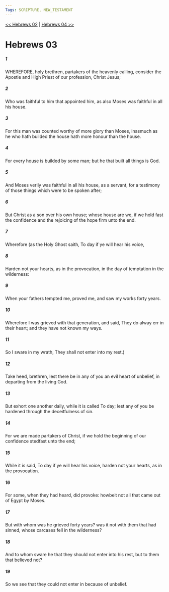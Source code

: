 ```yaml
---
Tags: SCRIPTURE, NEW_TESTAMENT
---
```


[<< Hebrews 02](NEW_TESTAMENT/19_Hebrews/Hebrews_02.md) | [Hebrews 04 >>](NEW_TESTAMENT/19_Hebrews/Hebrews_04.md)

# Hebrews 03

##### 1

WHEREFORE, holy brethren, partakers of the heavenly calling, consider the Apostle and High Priest of our profession, Christ Jesus;

##### 2

Who was faithful to him that appointed him, as also Moses was faithful in all his house.

##### 3

For this man was counted worthy of more glory than Moses, inasmuch as he who hath builded the house hath more honour than the house.

##### 4

For every house is builded by some man; but he that built all things is God.

##### 5

And Moses verily was faithful in all his house, as a servant, for a testimony of those things which were to be spoken after;

##### 6

But Christ as a son over his own house; whose house are we, if we hold fast the confidence and the rejoicing of the hope firm unto the end.

##### 7

Wherefore (as the Holy Ghost saith, To day if ye will hear his voice,

##### 8

Harden not your hearts, as in the provocation, in the day of temptation in the wilderness:

##### 9

When your fathers tempted me, proved me, and saw my works forty years.

##### 10

Wherefore I was grieved with that generation, and said, They do alway err in their heart; and they have not known my ways.

##### 11

So I sware in my wrath, They shall not enter into my rest.)

##### 12

Take heed, brethren, lest there be in any of you an evil heart of unbelief, in departing from the living God.

##### 13

But exhort one another daily, while it is called To day; lest any of you be hardened through the deceitfulness of sin.

##### 14

For we are made partakers of Christ, if we hold the beginning of our confidence stedfast unto the end;

##### 15

While it is said, To day if ye will hear his voice, harden not your hearts, as in the provocation.

##### 16

For some, when they had heard, did provoke: howbeit not all that came out of Egypt by Moses.

##### 17

But with whom was he grieved forty years? was it not with them that had sinned, whose carcases fell in the wilderness?

##### 18

And to whom sware he that they should not enter into his rest, but to them that believed not?

##### 19

So we see that they could not enter in because of unbelief.
